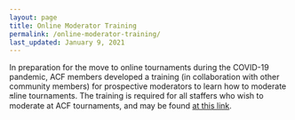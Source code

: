 ```yaml
---
layout: page
title: Online Moderator Training
permalink: /online-moderator-training/
last_updated: January 9, 2021
---
```

In preparation for the move to online tournaments during the COVID-19 pandemic, ACF members developed a training (in collaboration with other community members) for prospective moderators to learn how to moderate 🔛line tournaments. The training is required for all staffers who wish to moderate at ACF tournaments, and may be found [at this link](http://minkowski.space/quizbowl/training/online-moderator/).
